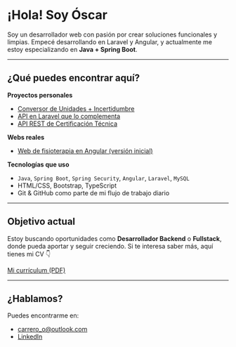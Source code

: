 # ¡Hola! Soy Óscar

Soy un desarrollador web con pasión por crear soluciones funcionales y limpias. Empecé desarrollando en Laravel y Angular, y actualmente me estoy especializando en **Java + Spring Boot**.

---

## ¿Qué puedes encontrar aquí?

**Proyectos personales**
- [Conversor de Unidades + Incertidumbre](https://github.com/oscar-co/conversorFrontend)
- [API en Laravel que lo complementa](https://github.com/oscar-co/conversorBack)
- [API REST de Certificación Técnica](https://github.com/oscar-co/SPR_certificator_patron-ms)
  
**Webs reales**
- [Web de fisioterapia en Angular (versión inicial)](https://github.com/oscar-co/Web-Fisioterapia-Front-Angular)

**Tecnologías que uso**
- `Java`, `Spring Boot`, `Spring Security`, `Angular`, `Laravel`, `MySQL`
- HTML/CSS, Bootstrap, TypeScript
- Git & GitHub como parte de mi flujo de trabajo diario

---

## Objetivo actual

Estoy buscando oportunidades como **Desarrollador Backend** o **Fullstack**, donde pueda aportar y seguir creciendo. Si te interesa saber más, aquí tienes mi CV 👇

[Mi currículum (PDF)](enlace-a-tu-cv.com)

---

## ¿Hablamos?

Puedes encontrarme en:
- carrero_o@outlook.com
- [LinkedIn](https://www.linkedin.com/in/oscarcarrero/)
